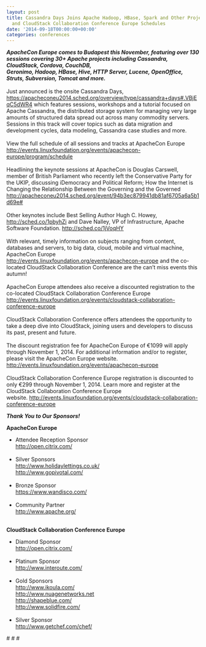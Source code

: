```yaml
---
layout: post
title: Cassandra Days Joins Apache Hadoop, HBase, Spark and Other Projects on ApacheCon
  and CloudStack Collaboration Conference Europe Schedules
date: '2014-09-18T00:00:00+00:00'
categories: conferences
---
```

<div><b><i>ApacheCon Europe comes to Budapest this November, featuring over 130 sessions covering 30+ Apache projects including Cassandra, CloudStack, Cordova, CouchDB,</i></b></div> 
  <div><b><i>Geronimo, Hadoop, HBase, Hive, HTTP Server, Lucene, OpenOffice, Struts, Subversion, Tomcat and more.</i></b></div> 
  <div><br /></div> 
  <div>Just announced is the onsite Cassandra Days, <a href="https://apacheconeu2014.sched.org/overview/type/cassandra+days#.VBjEqC5dWR4">https://apacheconeu2014.sched.org/overview/type/cassandra+days#.VBjEqC5dWR4</a>&nbsp;which features sessions, workshops and a tutorial focused on Apache Cassandra, the distributed storage system for managing very large amounts of structured data spread out across many commodity servers. Sessions in this track will cover topics such as data migration and development cycles, data modeling, Cassandra case studies and more.</div> 
  <div><br /></div> 
  <div>View the full schedule of all sessions and tracks at ApacheCon Europe <a href="http://events.linuxfoundation.org/events/apachecon-europe/program/schedule">http://events.linuxfoundation.org/events/apachecon-europe/program/schedule</a></div> 
  <div><br /></div> 
  <div>Headlining the keynote sessions at ApacheCon is Douglas Carswell, member of British Parliament who recently left the Conservative Party for the UKIP, discussing iDemocracy and Political Reform; How the Internet is Changing the Relationship Between the Governing and the Governed <a href="http://apacheconeu2014.sched.org/event/94b3ec879941db81af6705a6a5b1d69e#">http://apacheconeu2014.sched.org/event/94b3ec879941db81af6705a6a5b1d69e#</a></div> 
  <div><br /></div> 
  <div>Other keynotes include Best Selling Author Hugh C. Howey, <a href="http://sched.co/1pbyhZi">http://sched.co/1pbyhZi</a>&nbsp;and Dave Nalley, VP of Infrastructure, Apache Software Foundation. <a href="http://sched.co/1jVoqHY">http://sched.co/1jVoqHY</a></div> 
  <div><br /></div> 
  <div>With relevant, timely information on subjects ranging from content, databases and servers, to big data, cloud, mobile and virtual machine, ApacheCon Europe</div> 
  <div><a href="http://events.linuxfoundation.org/events/apachecon-europe">http://events.linuxfoundation.org/events/apachecon-europe</a> and the co-located CloudStack Collaboration Conference are the can’t miss events this autumn!</div> 
  <div><br /></div> 
  <div>ApacheCon Europe attendees also receive a discounted registration to the co-located CloudStack Collaboration Conference Europe <a href="http://events.linuxfoundation.org/events/cloudstack-collaboration-conference-europe">http://events.linuxfoundation.org/events/cloudstack-collaboration-conference-europe</a></div> 
  <div><br /></div> 
  <div>CloudStack Collaboration Conference offers attendees the opportunity to take a deep dive into CloudStack, joining users and developers to discuss its past, present and future.</div> 
  <div><br /></div> 
  <div>The discount registration fee for ApacheCon Europe of €1099 will apply through November 1, 2014. For additional information and/or to register, please visit the ApacheCon Europe website.</div> 
  <div><a href="http://events.linuxfoundation.org/events/apachecon-europe">http://events.linuxfoundation.org/events/apachecon-europe</a></div> 
  <div><br /></div> 
  <div>CloudStack Collaboration Conference Europe registration is discounted to only €299 through November 1, 2014. Learn more and register at the CloudStack Collaboration Conference Europe website.&nbsp;<a href="http://events.linuxfoundation.org/events/cloudstack-collaboration-conference-europe">http://events.linuxfoundation.org/events/cloudstack-collaboration-conference-europe</a></div> 
  <div> </div> 
  <p> </p> 
  <div> 
    <p><b><i>Thank You to Our Sponsors!</i></b> </p> 
  </div> 
  <div></div> 
  <div> 
    <p><b>ApacheCon Europe</b></p> 
  </div> 
  <div> 
    <ul> 
      <li>Attendee Reception Sponsor<br /><a href="http://open.citrix.com/">http://open.citrix.com/</a><br /><br /></li> 
      <li>Silver Sponsors<br /><a href="http://www.holidaylettings.co.uk/">http://www.holidaylettings.co.uk/</a><br /><a href="http://www.gopivotal.com/">http://www.gopivotal.com/</a><br /><br /> </li> 
      <li>Bronze Sponsor<br /><a href="https://www.wandisco.com/">https://www.wandisco.com/</a><br /><br /></li> 
      <li>Community Partner<br /><a href="http://www.apache.org/">http://www.apache.org/</a></li> 
    </ul> 
  </div> 
  <div><br /></div> 
  <div> </div> 
  <div><b>CloudStack Collaboration Conference Europe</b></div> 
  <div> 
    <ul> 
      <li>Diamond Sponsor<br /><a href="http://open.citrix.com/">http://open.citrix.com/</a><br /><br /></li> 
      <li>Platinum Sponsor<br /><a href="http://www.interoute.com/">http://www.interoute.com/</a><br /><br /></li> 
      <li>Gold Sponsors<br /><a href="http://www.ikoula.com/">http://www.ikoula.com/</a><br /><a href="http://www.nuagenetworks.net">http://www.nuagenetworks.net</a><br /><a href="http://shapeblue.com/">http://shapeblue.com/</a><br /><a href="http://www.solidfire.com/">http://www.solidfire.com/</a><br /><br /></li> 
      <li>Silver Sponsor<br /><a href="http://www.getchef.com/chef/">http://www.getchef.com/chef/</a></li> 
    </ul> 
  </div> 
  <div># # #</div>
